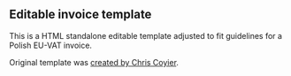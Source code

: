 Editable invoice template 
---

This is a HTML standalone editable template adjusted to fit 
guidelines for a Polish EU-VAT invoice.

Original template was [created by Chris Coyier](https://css-tricks.com/html-invoice/).
